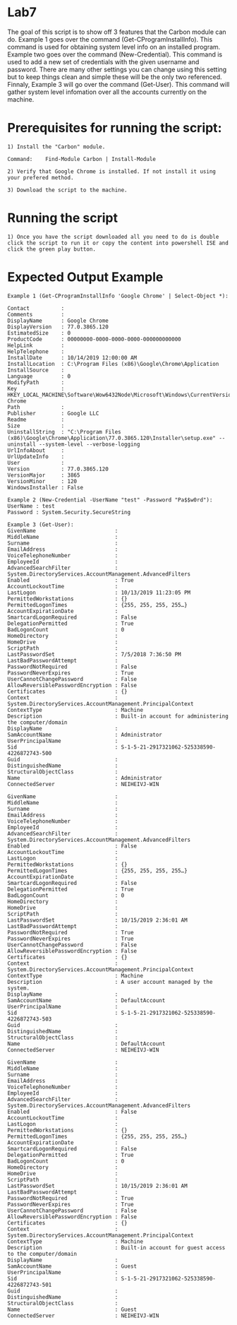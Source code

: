 Lab7
=========

The goal of this script is to show off 3 features that the Carbon module can do. Example 1 goes over the command (Get-CProgramInstallInfo). This command is used for obtaining system level info on an installed program. Example two goes over the command (New-Credential). This command is used to add a new set of credentials with the given username and password. There are many other settings you can change using this setting but to keep things clean and simple these will be the only two referenced. Finnaly, Example 3 will go over the command (Get-User). This command will gather system level infomation over all the accounts currently on the machine. 

# Prerequisites for running the script:

	1) Install the "Carbon" module.

	Command:    Find-Module Carbon | Install-Module

    2) Verify that Google Chrome is installed. If not install it using your prefered method.

    3) Download the script to the machine.

# Running the script 

    1) Once you have the script downloaded all you need to do is double click the script to run it or copy the content into powershell ISE and click the green play button.  

# Expected Output Example 

    Example 1 (Get-CProgramInstallInfo 'Google Chrome' | Select-Object *):

    Contact          :
    Comments         :
    DisplayName      : Google Chrome
    DisplayVersion   : 77.0.3865.120
    EstimatedSize    : 0
    ProductCode      : 00000000-0000-0000-0000-000000000000
    HelpLink         :
    HelpTelephone    :
    InstallDate      : 10/14/2019 12:00:00 AM
    InstallLocation  : C:\Program Files (x86)\Google\Chrome\Application
    InstallSource    :
    Language         : 0
    ModifyPath       :
    Key              : HKEY_LOCAL_MACHINE\Software\Wow6432Node\Microsoft\Windows\CurrentVersion\Uninstall\Google Chrome
    Path             :
    Publisher        : Google LLC
    Readme           :
    Size             :
    UninstallString  : "C:\Program Files (x86)\Google\Chrome\Application\77.0.3865.120\Installer\setup.exe" --uninstall --system-level --verbose-logging
    UrlInfoAbout     :
    UrlUpdateInfo    :
    User             :
    Version          : 77.0.3865.120
    VersionMajor     : 3865
    VersionMinor     : 120
    WindowsInstaller : False

    Example 2 (New-Credential -UserName "test" -Password "Pa$$w0rd"):
    UserName : test
    Password : System.Security.SecureString

    Example 3 (Get-User):
    GivenName                         :
    MiddleName                        :
    Surname                           :
    EmailAddress                      :
    VoiceTelephoneNumber              :
    EmployeeId                        :
    AdvancedSearchFilter              : System.DirectoryServices.AccountManagement.AdvancedFilters
    Enabled                           : True
    AccountLockoutTime                :
    LastLogon                         : 10/13/2019 11:23:05 PM
    PermittedWorkstations             : {}
    PermittedLogonTimes               : {255, 255, 255, 255…}
    AccountExpirationDate             :
    SmartcardLogonRequired            : False
    DelegationPermitted               : True
    BadLogonCount                     : 0
    HomeDirectory                     :
    HomeDrive                         :
    ScriptPath                        :
    LastPasswordSet                   : 7/5/2018 7:36:50 PM
    LastBadPasswordAttempt            :
    PasswordNotRequired               : False
    PasswordNeverExpires              : True
    UserCannotChangePassword          : False
    AllowReversiblePasswordEncryption : False
    Certificates                      : {}
    Context                           : System.DirectoryServices.AccountManagement.PrincipalContext
    ContextType                       : Machine
    Description                       : Built-in account for administering the computer/domain
    DisplayName                       :
    SamAccountName                    : Administrator
    UserPrincipalName                 :
    Sid                               : S-1-5-21-2917321062-525338590-4226872743-500
    Guid                              :
    DistinguishedName                 :
    StructuralObjectClass             :
    Name                              : Administrator
    ConnectedServer                   : NEIHEIVJ-WIN

    GivenName                         :
    MiddleName                        :
    Surname                           :
    EmailAddress                      :
    VoiceTelephoneNumber              :
    EmployeeId                        :
    AdvancedSearchFilter              : System.DirectoryServices.AccountManagement.AdvancedFilters
    Enabled                           : False
    AccountLockoutTime                :
    LastLogon                         :
    PermittedWorkstations             : {}
    PermittedLogonTimes               : {255, 255, 255, 255…}
    AccountExpirationDate             :
    SmartcardLogonRequired            : False
    DelegationPermitted               : True
    BadLogonCount                     : 0
    HomeDirectory                     :
    HomeDrive                         :
    ScriptPath                        :
    LastPasswordSet                   : 10/15/2019 2:36:01 AM
    LastBadPasswordAttempt            :
    PasswordNotRequired               : True
    PasswordNeverExpires              : True
    UserCannotChangePassword          : False
    AllowReversiblePasswordEncryption : False
    Certificates                      : {}
    Context                           : System.DirectoryServices.AccountManagement.PrincipalContext
    ContextType                       : Machine
    Description                       : A user account managed by the system.
    DisplayName                       :
    SamAccountName                    : DefaultAccount
    UserPrincipalName                 :
    Sid                               : S-1-5-21-2917321062-525338590-4226872743-503
    Guid                              :
    DistinguishedName                 :
    StructuralObjectClass             :
    Name                              : DefaultAccount
    ConnectedServer                   : NEIHEIVJ-WIN

    GivenName                         :
    MiddleName                        :
    Surname                           :
    EmailAddress                      :
    VoiceTelephoneNumber              :
    EmployeeId                        :
    AdvancedSearchFilter              : System.DirectoryServices.AccountManagement.AdvancedFilters
    Enabled                           : False
    AccountLockoutTime                :
    LastLogon                         :
    PermittedWorkstations             : {}
    PermittedLogonTimes               : {255, 255, 255, 255…}
    AccountExpirationDate             :
    SmartcardLogonRequired            : False
    DelegationPermitted               : True
    BadLogonCount                     : 0
    HomeDirectory                     :
    HomeDrive                         :
    ScriptPath                        :
    LastPasswordSet                   : 10/15/2019 2:36:01 AM
    LastBadPasswordAttempt            :
    PasswordNotRequired               : True
    PasswordNeverExpires              : True
    UserCannotChangePassword          : False
    AllowReversiblePasswordEncryption : False
    Certificates                      : {}
    Context                           : System.DirectoryServices.AccountManagement.PrincipalContext
    ContextType                       : Machine
    Description                       : Built-in account for guest access to the computer/domain
    DisplayName                       :
    SamAccountName                    : Guest
    UserPrincipalName                 :
    Sid                               : S-1-5-21-2917321062-525338590-4226872743-501
    Guid                              :
    DistinguishedName                 :
    StructuralObjectClass             :
    Name                              : Guest
    ConnectedServer                   : NEIHEIVJ-WIN